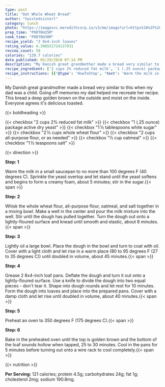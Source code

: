```yaml
---
type: post
title: "Oat Whole Wheat Bread"
author: "twistedsisterl"
category: lunch
photo: "https://imagesvc.meredithcorp.io/v3/mm/image?url=https%3A%2F%2Fimages.media-allrecipes.com%2Fuserphotos%2F908299.jpg"
prep_time: "P0DT0H25M"
cook_time: "P0DT0H30M"
recipe_yield: "2 8x4-inch loaves"
rating_value: 4.396551724137931
review_count: 58
calories: "120.7 calories"
date_published: 05/29/2018 07:14 PM
description: "My Danish great grandmother made a bread very similar to this when my dad was a child. Going off memories my dad helped me recreate her recipe. This bread a deep golden brown on the outside and moist on the inside. Everyone agrees it's delicious toasted."
recipe_ingredient: ['2 cups 2% reduced fat milk', '1 (.25 ounce) package active dry yeast', '1\u2009½ tablespoons white sugar', '2\u2009½ cups whole wheat flour', '2 cups all-purpose flour, or as needed', '½ cup oatmeal', '1\u2009½ teaspoons salt']
recipe_instructions: [{'@type': 'HowToStep', 'text': 'Warm the milk in a small saucepan to no more than 100 degrees F (40 degrees C). Sprinkle the yeast overtop and let stand until the yeast softens and begins to form a creamy foam, about 5 minutes; stir in the sugar.\n'}, {'@type': 'HowToStep', 'text': 'Whisk the whole wheat flour, all-purpose flour, oatmeal, and salt together in a mixing bowl. Make a well in the center and pour the milk mixture into the well. Stir until the dough has pulled together. Turn the dough out onto a lightly-floured surface and knead until smooth and elastic, about 8 minutes.\n'}, {'@type': 'HowToStep', 'text': 'Lightly oil a large bowl. Place the dough in the bowl and turn to coat with oil. Cover with a light cloth and let rise in a warm place (80 to 95 degrees F (27 to 35 degrees C)) until doubled in volume, about 45 minutes.\n'}, {'@type': 'HowToStep', 'text': "Grease 2 8x4-inch loaf pans. Deflate the dough and turn it out onto a lightly-floured surface. Use a knife to divide the dough into two equal pieces - don't tear it. Shape into dough rounds and let rest for 10 minutes. Form the dough into loaves and place into the prepared pans. Cover with a damp cloth and let rise until doubled in volume, about 40 minutes.\n"}, {'@type': 'HowToStep', 'text': 'Preheat an oven to 350 degrees F (175 degrees C).\n'}, {'@type': 'HowToStep', 'text': 'Bake in the preheated oven until the top is golden brown and the bottom of the loaf sounds hollow when tapped, 25 to 30 minutes. Cool in the pans for 5 minutes before turning out onto a wire rack to cool completely.\n'}]
---
```


My Danish great grandmother made a bread very similar to this when my dad was a child. Going off memories my dad helped me recreate her recipe. This bread a deep golden brown on the outside and moist on the inside. Everyone agrees it's delicious toasted. 

{{< boldheading >}}

{{< checkbox "2 cups 2% reduced fat milk" >}}
{{< checkbox "1 (.25 ounce) package active dry yeast" >}}
{{< checkbox "1 ½ tablespoons white sugar" >}}
{{< checkbox "2 ½ cups whole wheat flour" >}}
{{< checkbox "2 cups all-purpose flour, or as needed" >}}
{{< checkbox "½ cup oatmeal" >}}
{{< checkbox "1 ½ teaspoons salt" >}}


{{< direction >}}

**Step: 1**

Warm the milk in a small saucepan to no more than 100 degrees F (40 degrees C). Sprinkle the yeast overtop and let stand until the yeast softens and begins to form a creamy foam, about 5 minutes; stir in the sugar.{{< span >}}

**Step: 2**

Whisk the whole wheat flour, all-purpose flour, oatmeal, and salt together in a mixing bowl. Make a well in the center and pour the milk mixture into the well. Stir until the dough has pulled together. Turn the dough out onto a lightly-floured surface and knead until smooth and elastic, about 8 minutes.{{< span >}}

**Step: 3**

Lightly oil a large bowl. Place the dough in the bowl and turn to coat with oil. Cover with a light cloth and let rise in a warm place (80 to 95 degrees F (27 to 35 degrees C)) until doubled in volume, about 45 minutes.{{< span >}}

**Step: 4**

Grease 2 8x4-inch loaf pans. Deflate the dough and turn it out onto a lightly-floured surface. Use a knife to divide the dough into two equal pieces - don't tear it. Shape into dough rounds and let rest for 10 minutes. Form the dough into loaves and place into the prepared pans. Cover with a damp cloth and let rise until doubled in volume, about 40 minutes.{{< span >}}

**Step: 5**

Preheat an oven to 350 degrees F (175 degrees C).{{< span >}}

**Step: 6**

Bake in the preheated oven until the top is golden brown and the bottom of the loaf sounds hollow when tapped, 25 to 30 minutes. Cool in the pans for 5 minutes before turning out onto a wire rack to cool completely.{{< span >}}

{{< nutrition >}}

**Per Serving:** 121 calories; protein 4.5g; carbohydrates 24g; fat 1g; cholesterol 2mg; sodium 190.8mg.